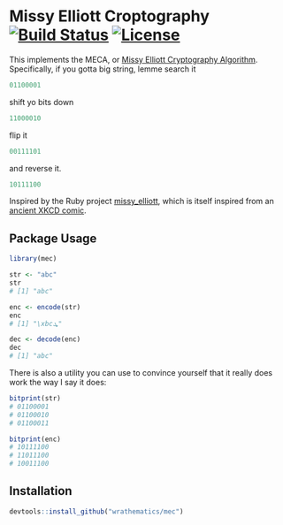 # Missy Elliott Croptography [![Build Status](https://travis-ci.org/wrathematics/mec.png)](https://travis-ci.org/wrathematics/mec) [![License](http://img.shields.io/badge/license-BSD%202--Clause-orange.svg?style=flat)](http://opensource.org/licenses/BSD-2-Clause)


This implements the MECA, or [Missy Elliott Cryptography Algorithm](https://www.youtube.com/watch?v=UODX_pYpVxk).
Specifically, if you gotta big string, lemme search it

```r
01100001
```

shift yo bits down

```r
11000010
```

flip it 

```r
00111101
```

and reverse it.

```r
10111100
```

Inspired by the Ruby project [missy_elliott](https://github.com/tom-lord/missy_elliott),
which is itself inspired from an [ancient XKCD comic](https://xkcd.com/153/).


## Package Usage

```r
library(mec)

str <- "abc"
str
# [1] "abc"

enc <- encode(str)
enc
# [1] "\xbcܜ"

dec <- decode(enc)
dec
# [1] "abc"
```

There is also a utility you can use to convince yourself that
it really does work the way I say it does:

```r
bitprint(str)
# 01100001
# 01100010
# 01100011

bitprint(enc)
# 10111100
# 11011100
# 10011100
```


## Installation

```r
devtools::install_github("wrathematics/mec")
```



